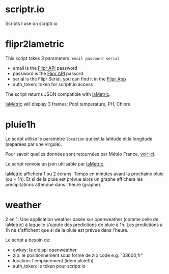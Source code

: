 [Flipr API]: https://flipr.freshdesk.com/fr/support/discussions/topics/36000003955
[Flipr App]: https://apps.apple.com/fr/app/flipr/id1225898851
[laMetric]: https://lametric.com/fr-FR/time/overview
# scriptr.io

Scripts I use on scriptr.io 

# flipr2lametric

This script takes 3 parameters: `email password serial`

- email is the [Flipr API] password
- password is the [Flipr API] passord
- serial is the Flipr Serial, you can find it in the [Flipr App]
- auth_token: token for scriptr.io access

The script returns JSON compatible with [laMetric].

[laMetric] will display 3 frames: Pool temperature, PH, Chlore.

# pluie1h

Le script utilise le paramètre `location` qui est la latitude et la longitude (separées par une virgule).

Pour savoir quelles données sont retournées par Météo France, [voir ici](https://github.com/liorzoue/ext-meteo/blob/master/chrome-ext/js/data-sample.json).

Le script renvoie un json utilisable par [laMetric].

[laMetric] affichera 1 ou 2 écrans: Temps en minutes avant la prochaine pluie (ou + 1h). Et si de la pluie
est prévue alors un graphe affichera les précipitations attendue dans l'heure (graphe).

# weather

2 en 1: Une application weather basée sur openweather (comme celle de laMetric) à laquelle s'ajoute des predictions de pluie à 1h. Les predictions à 1h ne s'affichent que si de la pluie est prévue dans l'heure.

Le script a besoin de:

- owkey: la clé api openweather
- zip: le positionnement sous forme de zip code e.g: "33600,fr"
- location: l'emplacement (idem pluie1h)
- auth_token: le token pour scriptr.io
